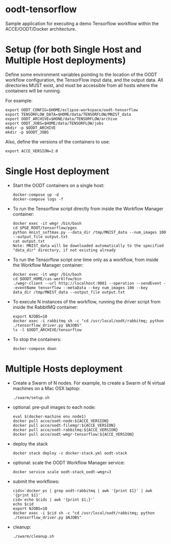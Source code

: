 # oodt-tensorflow

Sample application for executing a demo Tensorflow workflow within the ACCE/OODT/Docker architecture.

# Setup (for both Single Host and Multiple Host deployments)

Define some environment variables pointing to the location of the OODT workflow configuration,
the TensorFlow input data, and the output data. All directories MUST exist, and must be
accessible from all hosts where the containers will be running.

For example:

    export OODT_CONFIG=$HOME/eclipse-workspace/oodt-tensorflow
    export TENSORFLOW_DATA=$HOME/data/TENSORFLOW/MNIST_data
    export OODT_ARCHIVE=$HONE/data/TENSORFLOW/archive
    export OODT_JOBS=$HOME/data/TENSORFLOW/jobs
    mkdir -p $OODT_ARCHIVE
    mkdir -p $OODT_JOBS

Also, define the versions of the containers to use:

    export ACCE_VERSION=2.0

# Single Host deployment

* Start the OODT containers on a single host:

      docker-compose up -d
      docker-compose logs -f

* To run the Tensorflow script directly from inside the Workflow Manager container:

      docker exec -it wmgr /bin/bash
      cd $PGE_ROOT/tensorflow/pges
      python mnist_softmax.py --data_dir /tmp/MNIST_data --num_images 100 --output_file output.txt
      cat output.txt
      Note: MNIST_data will be downloaded automatically to the specified "data_dir" directory, if not existing already

* To run the Tensorflow script one time only as a workflow, from inside the Workflow Manager container:

      docker exec -it wmgr /bin/bash
      cd $OODT_HOME/cas-worklfow/bin
      ./wmgr-client --url http://localhost:9001 --operation --sendEvent --eventName tensorflow --metaData --key num_images 100 --key data_dir /tmp/MNIST_data --output_file output.txt

* To execute N instances of the workflow, running the driver script from inside the RabbitMQ container:

      export NJOBS=10
      docker exec -i rabbitmq sh -c "cd /usr/local/oodt/rabbitmq; python ./tensorflow_driver.py $NJOBS"
      ls -l $OODT_ARCHIVE/tensorflow

* To stop the containers:

      docker-compose down

# Multiple Hosts deployment

* Create a Swarm of N nodes.
  For example, to create a Swarm of N virtual machines on a Mac OSX laptop:

      ./swarm/setup.sh

* optional: pre-pull images to each node:

      eval $(docker-machine env node1)
      docker pull acce/oodt-node:${ACCE_VERSION}
      docker pull acce/oodt-filemgr:${ACCE_VERSION}
      docker pull acce/oodt-rabbitmq:${ACCE_VERSION}
      docker pull acce/oodt-wmgr-tensorflow:${ACCE_VERSION}

* deploy the stack

      docker stack deploy -c docker-stack.yml oodt-stack

* optional: scale the OODT Workflow Manager service:

      docker service scale oodt-stack_oodt-wmgr=3

* submit the workflows:

      cids=`docker ps | grep oodt-rabbitmq | awk '{print $1}' | awk '{print $1}'`
      cid=`echo $cids | awk '{print $1;}'`
      echo $cid
      export NJOBS=10
      docker exec -i $cid sh -c "cd /usr/local/oodt/rabbitmq; python ./tensorflow_driver.py $NJOBS"

* cleanup:

      ./swarm/cleanup.sh
